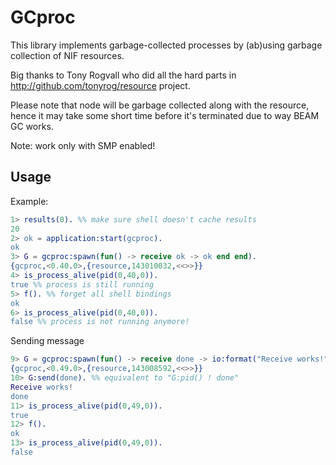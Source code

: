 # GCproc #

This library implements garbage-collected processes by (ab)using
garbage collection of NIF resources.

Big thanks to Tony Rogvall who did all the hard parts in http://github.com/tonyrog/resource project.

Please note that node will be garbage collected along with the
resource, hence it may take some short time before it's terminated due
to way BEAM GC works.

Note: work only with SMP enabled!

## Usage ##

Example:
```erlang
1> results(0). %% make sure shell doesn't cache results
20
2> ok = application:start(gcproc).
ok
3> G = gcproc:spawn(fun() -> receive ok -> ok end end).
{gcproc,<0.40.0>,{resource,143010032,<<>>}}
4> is_process_alive(pid(0,40,0)).
true %% process is still running
5> f(). %% forget all shell bindings
ok
6> is_process_alive(pid(0,40,0)).
false %% process is not running anymore!

```

Sending message
```erlang
9> G = gcproc:spawn(fun() -> receive done -> io:format("Receive works!") end, receive ok -> ok end end).
{gcproc,<0.49.0>,{resource,143008592,<<>>}}
10> G:send(done). %% equivalent to "G:pid() ! done"
Receive works!
done
11> is_process_alive(pid(0,49,0)).
true
12> f().
ok
13> is_process_alive(pid(0,49,0)).
false

```
